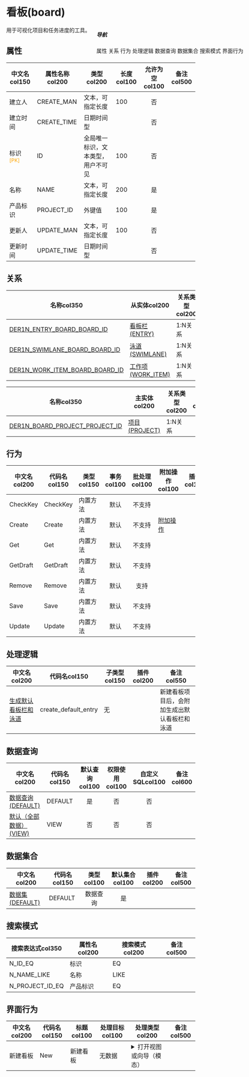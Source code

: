 # 看板(board)  <!-- {docsify-ignore-all} -->


用于可视化项目和任务进度的工具。


## 属性
|    中文名col150 | 属性名称col200           | 类型col200     | 长度col100    |允许为空col100    |  备注col500  |
| --------   |------------| -----  | -----  | :----: | -------- |
|建立人|CREATE_MAN|文本，可指定长度|100|否||
|建立时间|CREATE_TIME|日期时间型||否||
|标识<sup class="footnote-symbol"><font color=orange>[PK]</font></sup>|ID|全局唯一标识，文本类型，用户不可见|100|否||
|名称|NAME|文本，可指定长度|200|是||
|产品标识|PROJECT_ID|外键值|100|是||
|更新人|UPDATE_MAN|文本，可指定长度|100|否||
|更新时间|UPDATE_TIME|日期时间型||否||


## 关系

<el-row>
<el-tabs v-model="show_der">
<el-tab-pane label="主关系" name="major">

| 名称col350     |   从实体col200 | 关系类型col200     |   备注col500  |
| -------- |---------- |------------|----- |
|[DER1N_ENTRY_BOARD_BOARD_ID](der/DER1N_ENTRY_BOARD_BOARD_ID)|[看板栏(ENTRY)](module/ProjMgmt/entry)|1:N关系||
|[DER1N_SWIMLANE_BOARD_BOARD_ID](der/DER1N_SWIMLANE_BOARD_BOARD_ID)|[泳道(SWIMLANE)](module/ProjMgmt/swimlane)|1:N关系||
|[DER1N_WORK_ITEM_BOARD_BOARD_ID](der/DER1N_WORK_ITEM_BOARD_BOARD_ID)|[工作项(WORK_ITEM)](module/ProjMgmt/work_item)|1:N关系||


</el-tab-pane>
<el-tab-pane label="从关系" name="minor">

|  名称col350   | 主实体col200   | 关系类型col200   |    备注col500  |
| -------- |---------- |-----------|----- |
|[DER1N_BOARD_PROJECT_PROJECT_ID](der/DER1N_BOARD_PROJECT_PROJECT_ID)|[项目(PROJECT)](module/ProjMgmt/project)|1:N关系||

</el-tab-pane>
</el-tabs>
</el-row>

## 行为
| 中文名col200    | 代码名col150    | 类型col150    | 事务col100   | 批处理col100   | 附加操作col100  | 插件col150    |  备注col300  |
| -------- |---------- |----------- |:----:|:----:|---------| ----- | ----- |
|CheckKey|CheckKey|内置方法|默认|不支持||||
|Create|Create|内置方法|默认|不支持|[附加操作](index/action_logic_index#board_Create)|||
|Get|Get|内置方法|默认|不支持||||
|GetDraft|GetDraft|内置方法|默认|不支持||||
|Remove|Remove|内置方法|默认|支持||||
|Save|Save|内置方法|默认|不支持||||
|Update|Update|内置方法|默认|不支持||||

## 处理逻辑
| 中文名col200    | 代码名col150    | 子类型col150    | 插件col200    |  备注col550  |
| -------- |---------- |----------- |------------|----------|
|[生成默认看板栏和泳道](module/ProjMgmt/board/logic/create_default_entry)|create_default_entry|无||新建看板项目后，会附加生成出默认看板栏和泳道|

## 数据查询
| 中文名col200    | 代码名col150    | 默认查询col100 | 权限使用col100 | 自定义SQLcol100 |  备注col600|
| --------  | --------   | :----:  |:----:  | :----:  |----- |
|[数据查询(DEFAULT)](module/ProjMgmt/board/query/Default)|DEFAULT|是|否 |否 ||
|[默认（全部数据）(VIEW)](module/ProjMgmt/board/query/View)|VIEW|否|否 |否 ||

## 数据集合
| 中文名col200  | 代码名col150  | 类型col100 | 默认集合col100 |   插件col200|   备注col500|
| --------  | --------   | :----:   | :----:   | ----- |----- |
|[数据集(DEFAULT)](module/ProjMgmt/board/dataset/Default)|DEFAULT|数据查询|是|||

## 搜索模式
|   搜索表达式col350   |    属性名col200    |    搜索模式col200        |备注col500  |
| -------- |------------|------------|------|
|N_ID_EQ|标识|EQ||
|N_NAME_LIKE|名称|LIKE||
|N_PROJECT_ID_EQ|产品标识|EQ||

## 界面行为
|  中文名col200 |  代码名col150 |  标题col100   |     处理目标col100   |    处理类型col200        |  备注col500       |
| --------| --------| -------- |------------|------------|------------|
| 新建看板 | New | 新建看板 |无数据|<details><summary>打开视图或向导（模态）</summary>[新建看板](app/view/board_quick_create_view)</details>||

<div style="display: block; overflow: hidden; position: fixed; top: 140px; right: 100px;">

##### 导航
<el-anchor >
<el-anchor-link :href="`#/module/ProjMgmt/board?id=属性`">
  属性
</el-anchor-link>
<el-anchor-link :href="`#/module/ProjMgmt/board?id=关系`">
  关系
</el-anchor-link>
<el-anchor-link :href="`#/module/ProjMgmt/board?id=行为`">
  行为
</el-anchor-link>
<el-anchor-link :href="`#/module/ProjMgmt/board?id=处理逻辑`">
  处理逻辑
</el-anchor-link>
<el-anchor-link :href="`#/module/ProjMgmt/board?id=数据查询`">
  数据查询
</el-anchor-link>
<el-anchor-link :href="`#/module/ProjMgmt/board?id=数据集合`">
  数据集合
</el-anchor-link>
<el-anchor-link :href="`#/module/ProjMgmt/board?id=搜索模式`">
  搜索模式
</el-anchor-link>
<el-anchor-link :href="`#/module/ProjMgmt/board?id=界面行为`">
  界面行为
</el-anchor-link>
</el-anchor>
</div>

<script>
 const { createApp } = Vue
  createApp({
    data() {
      return {
show_der:'major',


      }
    },
    methods: {
    }
  }).use(ElementPlus).mount('#app')
</script>